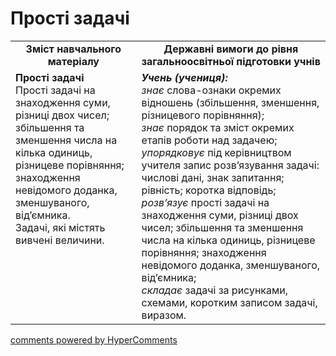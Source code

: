 <div id="hypercomments_widget" class="js-hypercomments-widget invisible"></div>

# Прості задачі
<table>
  <tr>
    <td width="40%" align="center"><b>Зміст навчального матеріалу<b></td>
    <td width="60%" align="center"><b>Державні вимоги до рівня загальноосвітньої підготовки учнів</b></td>
  </tr>
  <tr>
    <td width="40%" style="vertical-align:top !important;"><b>Прості задачі</b><br>
Прості задачі на знаходження суми,  різниці двох чисел; збільшення та зменшення числа на кілька одиниць, різницеве порівняння; знаходження невідомого доданка, зменшуваного, від’ємника.<br> 
Задачі, які містять вивчені величини.<br></td>
    <td width="60%" style="vertical-align:top !important;"><i><b>Учень (учениця):</b></i><br>
<i>знає</i> слова-ознаки окремих відношень (збільшення, зменшення, різницевого порівняння);<br>
<i>знає</i> порядок та зміст окремих етапів роботи над задачею;<br>
<i>упорядковує</i> під керівництвом учителя запис розв’язування задачі: числові дані, знак запитання; рівність; коротка відповідь;<br>
<i>розв’язує</i> прості задачі на знаходження суми,  різниці двох чисел; збільшення та зменшення числа на кілька одиниць, різницеве порівняння; знаходження невідомого доданка, зменшуваного, від’ємника;<br>
<i>складає</i> задачі за рисунками, схемами, коротким записом задачі, виразом.<br></td>
  </tr>
</table>

<div class="js-hypercomments-container">
    <a href="http://hypercomments.com" class="hc-link" title="comments widget">comments powered by HyperComments</a>
</div>
